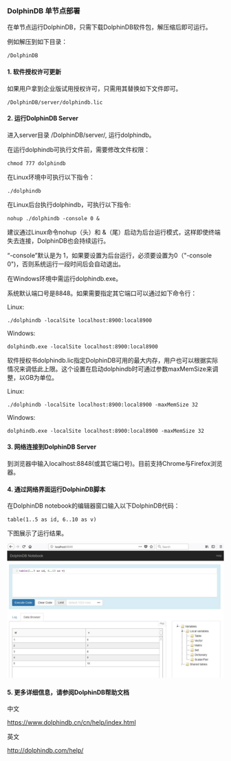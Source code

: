 ### DolphinDB 单节点部署

在单节点运行DolphinDB，只需下载DolphinDB软件包，解压缩后即可运行。

例如解压到如下目录：

```
/DolphinDB
```

#### 1. 软件授权许可更新

如果用户拿到企业版试用授权许可，只需用其替换如下文件即可。

```
/DolphinDB/server/dolphindb.lic
```

#### 2. 运行DolphinDB Server

进入server目录 /DolphinDB/server/, 运行dolphindb。

在运行dolphindb可执行文件前，需要修改文件权限：

```
chmod 777 dolphindb
```

在Linux环境中可执行以下指令：
```
./dolphindb
```
在Linux后台执行dolphindb，可执行以下指令:
```
nohup ./dolphindb -console 0 &
```

建议通过Linux命令nohup（头）和 &（尾）启动为后台运行模式，这样即使终端失去连接，DolphinDB也会持续运行。 

“-console”默认是为 1，如果要设置为后台运行，必须要设置为0（"-console 0")，否则系统运行一段时间后会自动退出。


在Windows环境中需运行dolphindb.exe。

系统默认端口号是8848。如果需要指定其它端口可以通过如下命令行：

Linux:
```
./dolphindb -localSite localhost:8900:local8900
```

Windows:
```
dolphindb.exe -localSite localhost:8900:local8900
```

软件授权书dolphindb.lic指定DolphinDB可用的最大内存，用户也可以根据实际情况来调低此上限。这个设置在启动dolphindb时可通过参数maxMemSize来调整，以GB为单位。

Linux:
```
./dolphindb -localSite localhost:8900:local8900 -maxMemSize 32
```
Windows:
```
dolphindb.exe -localSite localhost:8900:local8900 -maxMemSize 32
```


#### 3. 网络连接到DolphinDB Server

到浏览器中输入localhost:8848(或其它端口号)。目前支持Chrome与Firefox浏览器。


#### 4. 通过网络界面运行DolphinDB脚本

在DolphinDB notebook的编辑器窗口输入以下DolphinDB代码：
```
table(1..5 as id, 6..10 as v)
```
下图展示了运行结果。

![](images/single_web.JPG)


#### 5. 更多详细信息，请参阅DolphinDB帮助文档
中文

https://www.dolphindb.cn/cn/help/index.html

英文

http://dolphindb.com/help/
